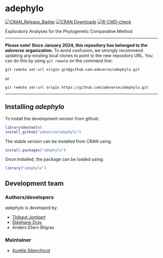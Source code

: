 # adephylo

[![CRAN_Release_Badge](https://www.r-pkg.org/badges/version-ago/adephylo)](http://cran.r-project.org/package=adephylo)
[![CRAN Downloads](https://cranlogs.r-pkg.org/badges/adephylo)](https://cran.r-project.org/package=adephylo)
[![R-CMD-check](https://github.com/adeverse/adephylo/workflows/R-CMD-check/badge.svg)](https://github.com/adeverse/adephylo/actions)

Exploratory Analyses for the Phylogenetic Comparative Method

---------------------------

**Please note! Since January 2024, this repository has belonged to the *adeverse* organization.**
To avoid confusion, we strongly recommend updating any existing local clones to point to the new 
repository URL. You can do this by using `git remote` on the command line:

`git remote set-url origin git@github.com:adeverse/adephylo.git`

or 

`git remote set-url origin https://github.com/adeverse/adephylo.git`

---------------------------


Installing *adephylo*
-------------
To install the development version from github:

```r
library(devtools)
install_github("adeverse/adephylo")
```

The stable version can be installed from CRAN using:

```r
install.packages("adephylo")
```

Once installed, the package can be loaded using:

```r
library("adephylo")
```





Development team
-------------
### Authors/developers
*adephylo* is developed by:
* [Thibaut Jombart](https://sites.google.com/site/thibautjombart/)
* [Stéphane Dray](http://pbil.univ-lyon1.fr/members/dray/)
* Anders Ellern Bilgrau

### Maintainer
* [Aurélie Siberchicot](https://lbbe.univ-lyon1.fr/fr/annuaires-des-membres/siberchicot-aurelie)
